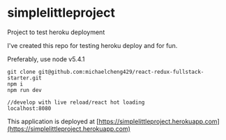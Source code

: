 # simplelittleproject
Project to test heroku deployment

I've created this repo for testing heroku deploy and for fun.

Preferably, use node v5.4.1

```
git clone git@github.com:michaelcheng429/react-redux-fullstack-starter.git
npm i
npm run dev
```
```
//develop with live reload/react hot loading
localhost:8080
``` 

This application is deployed at
[https://simplelittleproject.herokuapp.com](https://simplelittleproject.herokuapp.com)
